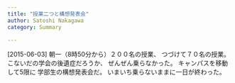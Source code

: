 ```yaml
---
title: "授業二つと構想発表会"
author: Satoshi Nakagawa
category: Summary

---
```


[2015-06-03]  朝一（8時50分から）２００名の授業、
つづけて７０名の授業。
こないだの学会の後遺症だろうか、
ぜんぜん乗らなかった。
キャンパスを移動して5限に
学部生の構想発表会だ。
いまいち乗らないままに一日が終わった。

